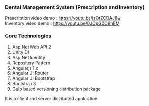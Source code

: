 ### Dental Management System (Prescription and Inventory)

Prescription video demo : https://youtu.be/lzQtZCDAJ8w <br/>
Inventory video demo : https://youtu.be/DJOpG0O9hEM


### Core Technologies
1. Asp.Net Web API 2
2. Unity DI
3. Asp.Net Identity
4. Repository Pattern
5. Angularjs 1.x
6. Angular UI Router
7. Angular UI Bootstrap
8. Bootstrap 3
9. Gulp based versioning distribution package

It is a client and server distributed applciation.
